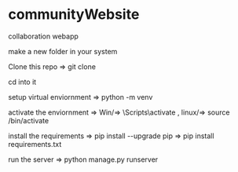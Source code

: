 # communityWebsite
collaboration webapp

make a new folder in your system 

Clone this repo => git clone <url>
  
cd into it

setup virtual enviornment => python -m venv <name>
  
activate the enviornment => Win/=> <name>\Scripts\activate , linux/=> source <name>/bin/activate
  
install the requirements => pip install --upgrade pip
                         => pip install requirements.txt
 
run the server => python manage.py runserver
